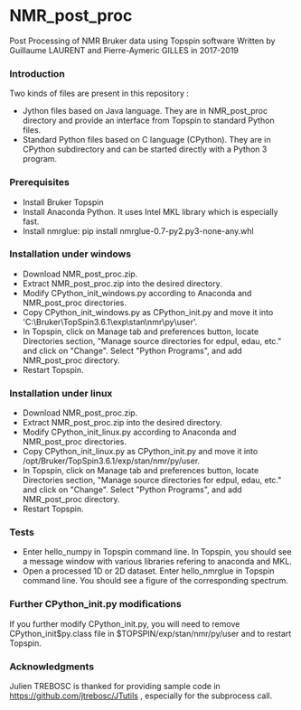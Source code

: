 # NMR_post_proc
Post Processing of NMR Bruker data using Topspin software
Written by Guillaume LAURENT and Pierre-Aymeric GILLES in 2017-2019


### Introduction
Two kinds of files are present in this repository :
- Jython files based on Java language. They are in NMR_post_proc directory and provide an interface from Topspin to standard Python files.
- Standard Python files based on C language (CPython). They are in CPython subdirectory and can be started directly with a Python 3 program.


### Prerequisites
- Install Bruker Topspin
- Install Anaconda Python. It uses Intel MKL library which is especially fast.
- Install nmrglue: pip install nmrglue-0.7-py2.py3-none-any.whl


### Installation under windows
- Download NMR_post_proc.zip.
- Extract NMR_post_proc.zip into the desired directory.
- Modify CPython_init_windows.py according to Anaconda and NMR_post_proc directories.
- Copy CPython_init_windows.py as CPython_init.py and move it into
'C:\Bruker\TopSpin3.6.1\exp\stan\nmr\py\user'.
- In Topspin, click on Manage tab and preferences button, locate Directories section, "Manage source directories for edpul, edau, etc." and click on "Change". Select "Python Programs", and add NMR_post_proc directory.
- Restart Topspin.


### Installation under linux
- Download NMR_post_proc.zip.
- Extract NMR_post_proc.zip into the desired directory.
- Modify CPython_init_linux.py according to Anaconda and NMR_post_proc directories.
- Copy CPython_init_linux.py as CPython_init.py and move it into
/opt/Bruker/TopSpin3.6.1/exp/stan/nmr/py/user.
- In Topspin, click on Manage tab and preferences button, locate Directories section, "Manage source directories for edpul, edau, etc." and click on "Change". Select "Python Programs", and add NMR_post_proc directory.
- Restart Topspin.


### Tests
- Enter hello_numpy in Topspin command line. In Topspin, you should see a message window with various libraries refering to anaconda and MKL.
- Open a processed 1D or 2D dataset. Enter hello_nmrglue in Topspin command line. You should see a figure of the corresponding spectrum.


### Further CPython_init.py modifications
If you further modify CPython_init.py, you will need to remove CPython_init$py.class file in $TOPSPIN/exp/stan/nmr/py/user and to restart Topspin.


### Acknowledgments
Julien TREBOSC is thanked for providing sample code in https://github.com/jtrebosc/JTutils , especially for the subprocess call.
